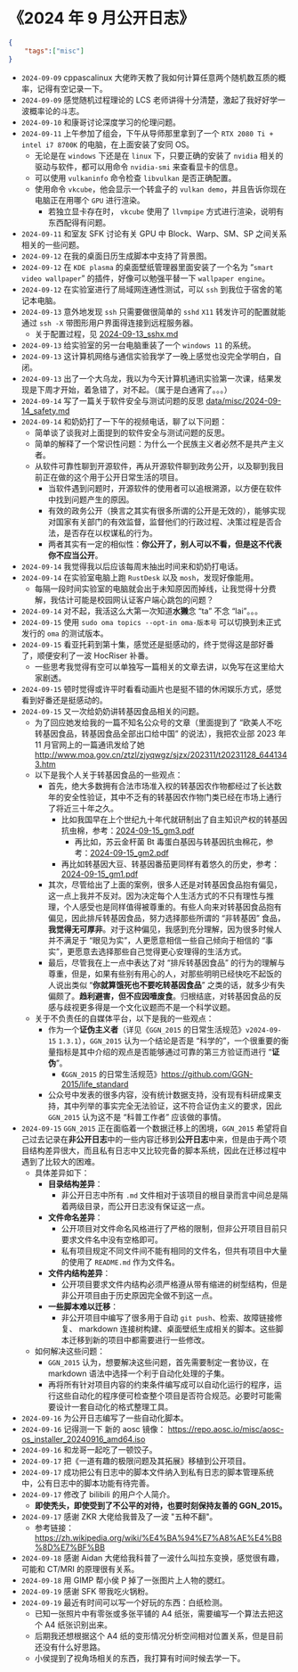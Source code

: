 # 《2024 年 9 月公开日志》

```json
{
    "tags":["misc"]
}
```

- `2024-09-09` cppascalinux 大佬昨天教了我如何计算任意两个随机数互质的概率，记得有空记录一下。
- `2024-09-09` 感觉随机过程理论的 LCS 老师讲得十分清楚，激起了我好好学一波概率论的斗志。
- `2024-09-10` 和康哥讨论深度学习的伦理问题。
- `2024-09-11` 上午参加了组会，下午从导师那里拿到了一个 `RTX 2080 Ti + intel i7 8700K` 的电脑，在上面安装了安同 OS。
  - 无论是在 `windows` 下还是在 `linux` 下，只要正确的安装了 `nvidia` 相关的驱动与软件，都可以用命令 `nvidia-smi` 来查看显卡的信息。
  - 可以使用 `vulkaninfo` 命令检查 `libvulkan` 是否正确配置。
  - 使用命令 `vkcube`，他会显示一个转盒子的 `vulkan demo`，并且告诉你现在电脑正在用哪个 `GPU` 进行渲染。
    - 若独立显卡存在时， `vkcube` 使用了 `llvmpipe` 方式进行渲染，说明有东西配得有问题。
- `2024-09-11` 和室友 SFK 讨论有关 GPU 中 Block、Warp、SM、SP 之间关系相关的一些问题。
- `2024-09-12` 在我的桌面日历生成脚本中支持了背景图。
- `2024-09-12` 在 `KDE plasma` 的桌面壁纸管理器里面安装了一个名为 “`smart video wallpaper`” 的插件，好像可以勉强平替一下 `wallpaper engine`。
- `2024-09-12` 在实验室进行了局域网连通性测试，可以 `ssh` 到我位于宿舍的笔记本电脑。
- `2024-09-13` 意外地发现 `ssh` 只需要做很简单的 `sshd` `X11` 转发许可的配置就能通过 `ssh -X` 带图形用户界面得连接到远程服务器。
  - 关于配置过程，见 [2024-09-13_sshx.md](2024-09-13_sshx.md)
- `2024-09-13` 给实验室的另一台电脑重装了一个 `windows 11` 的系统。
- `2024-09-13` 这计算机网络与通信实验我学了一晚上感觉也没完全学明白，自闭。
- `2024-09-13` 出了一个大乌龙，我以为今天计算机通讯实验第一次课，结果发现是下周才开始，着急错了，对不起。（属于是白通宵了。。。）
- `2024-09-14` 写了一篇关于软件安全与测试问题的反思 [data/misc/2024-09-14_safety.md](./2024-09-14_safety.md)
- `2024-09-14` 和奶奶打了一下午的视频电话，聊了以下问题：
  - 简单谈了谈我对上面提到的软件安全与测试问题的反思。
  - 简单的解释了一个常识性问题：为什么一个民族主义者必然不是共产主义者。
  - 从软件可靠性聊到开源软件，再从开源软件聊到政务公开，以及聊到我目前正在做的这个用于公开日常生活的项目。
    - 当软件遇到问题时，开源软件的使用者可以追根溯源，以方便在软件中找到问题产生的原因。
    - 有效的政务公开（换言之其实有很多所谓的公开是无效的），能够实现对国家有关部门的有效监督，监督他们的行政过程、决策过程是否合法，是否存在以权谋私的行为。
    - 两者其实有一定的相似性：**你公开了，别人可以不看，但是这不代表你不应当公开**。
- `2024-09-14` 我觉得我以后应该每周末抽出时间来和奶奶打电话。
- `2024-09-14` 在实验室电脑上跑 `RustDesk` 以及 `mosh`，发现好像能用。
  - 每隔一段时间实验室的电脑就会出于未知原因而掉线，让我觉得十分费解，我估计可能是校园网认证客户端心跳包的问题？
- `2024-09-14` 对不起，我活这么大第一次知道**水獭**念 “ta” 不念 “lai”。。。
- `2024-09-15` 使用 `sudo oma topics --opt-in oma-版本号` 可以切换到未正式发行的 `oma` 的测试版本。
- `2024-09-15` 看亚托莉到第十集，感觉还是挺感动的，终于觉得这是部好番了，顺便安利了一波 HocRiser 补番。
  - 一些思考我觉得有空可以单独写一篇相关的文章去讲，以免写在这里给大家剧透。
- `2024-09-15` 顿时觉得或许平时看看动画片也是挺不错的休闲娱乐方式，感觉看到好番还是挺感动的。
- `2024-09-15` 又一次给奶奶讲转基因食品相关的问题。
  - 为了回应她发给我的一篇不知名公众号的文章（里面提到了 “欧美人不吃转基因食品，转基因食品全部出口给中国” 的说法），我把农业部 2023 年 11 月官网上的一篇通讯发给了她 http://www.moa.gov.cn/ztzl/zjyqwgz/sjzx/202311/t20231128_6441343.htm
  - 以下是我个人关于转基因食品的一些观点：
    - 首先，绝大多数拥有合法市场准入权的转基因农作物都经过了长达数年的安全性验证，其中不乏有的转基因农作物门类已经在市场上通行了将近三十年之久。
      - 比如我国早在上个世纪九十年代就研制出了自主知识产权的转基因抗虫棉，参考：[2024-09-15_gm3.pdf](../../blob/pdf/2024-09-15_gm3.pdf)
        - 再比如，苏云金杆菌 Bt 毒蛋白基因与转基因抗虫棉花，参考：[2024-09-15_gm2.pdf](../../blob/pdf/2024-09-15_gm2.pdf)
      - 再比如转基因大豆、转基因番茄更同样有着悠久的历史，参考：[2024-09-15_gm1.pdf](../../blob/pdf/2024-09-15_gm1.pdf)
    - 其次，尽管给出了上面的案例，很多人还是对转基因食品抱有偏见，这一点上我并不反对。因为决定每个人生活方式的不只有理性与推理，个人感受也是同样值得被尊重的。有些人向来对转基因食品抱有偏见，因此排斥转基因食品，努力选择那些所谓的 “非转基因” 食品，**我觉得无可厚非**。对于这种偏见，我感到充分理解，因为很多时候人并不满足于 “眼见为实”，人更愿意相信一些自己倾向于相信的 “事实”，更愿意去选择那些自己觉得更心安理得的生活方式。
    - 最后，尽管我在上一点中表达了对 “排斥转基因食品” 的行为的理解与尊重，但是，如果有些别有用心的人，对那些明明已经快吃不起饭的人说出类似 “**你就算饿死也不要吃转基因食品**” 之类的话，就多少有失偏颇了。**趋利避害，但不应因噎废食**。归根结底，对转基因食品的反感与歧视更多得是一个文化议题而不是一个科学议题。
  - 关于不负责任的自媒体平台，以下是我的一些观点：
    - 作为一个**证伪主义者**（详见《`GGN_2015` 的日常生活规范》`v2024-09-15` `1.3.1`），`GGN_2015` 认为一个结论是否是 “科学的”，一个很重要的衡量指标是其中介绍的观点是否能够通过可靠的第三方验证而进行 “**证伪**”。
      - 《`GGN_2015` 的日常生活规范》https://github.com/GGN-2015/life_standard
    - 公众号中发表的很多内容，没有统计数据支持，没有现有科研成果支持，其中列举的事实完全无法验证，这不符合证伪主义的要求，因此 `GGN_2015` 认为这不是 “科普工作者” 应该做的事情。
- `2024-09-15` `GGN_2015` 正在面临着一个数据迁移上的困境，`GGN_2015` 希望将自己过去记录在**非公开日志**中的一些内容迁移到**公开日志**中来，但是由于两个项目结构差异很大，而且私有日志中又比较完备的脚本系统，因此在迁移过程中遇到了比较大的困难。
  - 具体差异如下：
    - **目录结构差异**：
      - 非公开日志中所有 `.md` 文件相对于该项目的根目录而言中间总是隔着两级目录，而公开日志没有保证这一点。
    - **文件命名差异**：
      - 公开项目对文件命名风格进行了严格的限制，但非公开项目目前只要求文件名中没有空格即可。
      - 私有项目规定不同文件间不能有相同的文件名，但共有项目中大量的使用了 `README.md` 作为文件名。
    - **文件内结构差异**：
      - 公开项目要求文件内结构必须严格遵从带有缩进的树型结构，但是非公开项目由于历史原因完全做不到这一点。
    - **一些脚本难以迁移**：
      - 非公开项目中编写了很多用于自动 `git push`、检索、故障链接修复、 markdown 连接树构建、桌面壁纸生成相关的脚本。这些脚本迁移到新的项目中都需要进行一些修改。
  - 如何解决这些问题：
    - `GGN_2015` 认为，想要解决这些问题，首先需要制定一套协议，在 markdown 语法中选择一个利于自动化处理的子集。
    - 再将所有针对项目内容的约束条件编写成可以自动化运行的程序，运行这些自动化的程序便可检查整个项目是否符合规范。必要时可能需要设计一套自动化的格式整理工具。
- `2024-09-16` 为公开日志编写了一些自动化脚本。
- `2024-09-16` 记得测一下 新的 aosc 镜像： https://repo.aosc.io/misc/aosc-os_installer_20240916_amd64.iso
- `2024-09-16` 和龙哥一起吃了一顿饺子。
- `2024-09-17` 把《一道有趣的极限问题及其拓展》移植到公开项目。
- `2024-09-17` 成功把公有日志中的脚本文件纳入到私有日志的脚本管理系统中，公有日志中的脚本功能有待完善。
- `2024-09-17` 修改了 bilibili 的用户个人简介。
  - **即使秃头，即使受到了不公平的对待，也要时刻保持友善的 GGN_2015。**
- `2024-09-17` 感谢 ZKR 大佬给我普及了一波 "五种不翻"。
  - 参考链接：https://zh.wikipedia.org/wiki/%E4%BA%94%E7%A8%AE%E4%B8%8D%E7%BF%BB
- `2024-09-18` 感谢 Aidan 大佬给我科普了一波什么叫拉东变换，感觉很有趣，可能和 CT/MRI 的原理很有关系。
- `2024-09-18` 用 GIMP 帮小侯 P 掉了一张图片上人物的腮红。
- `2024-09-19` 感谢 SFK 带我吃火锅粉。
- `2024-09-19` 最近有时间可以写一个好玩的东西：白纸检测。
  - 已知一张照片中有零张或多张平铺的 A4 纸张，需要编写一个算法去把这个 A4 纸张识别出来。
  - 后期我还想根据这个 A4 纸的变形情况分析空间相对位置关系，但是目前还没有什么好思路。
  - 小侯提到了视角场相关的东西，我打算有时间时候去学一下。

